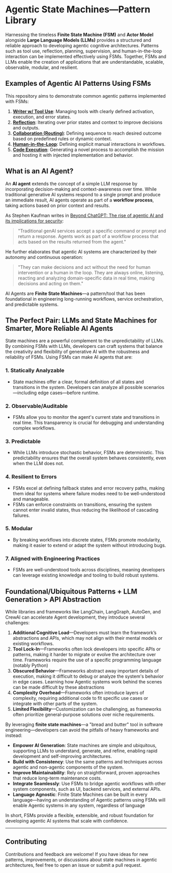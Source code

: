 
# Agentic State Machines—Pattern Library

Harnessing the timeless **Finite State Machine (FSM)** and **Actor Model** alongside **Large Language Models (LLMs)** provides a structured and reliable approach to developing agentic cognitive architectures. Patterns such as tool use, reflection, planning, supervision, and human-in-the-loop interaction can be implemented effectively using FSMs. Together, FSMs and LLMs enable the creation of applications that are understandable, scalable, observable, modular, and resilient.

## Examples of Agentic AI Patterns Using FSMs

This repository aims to demonstrate common agentic patterns implemented with FSMs:

1. [**Writer w/ Tool Use**](./actors/writer/writer.md): Managing tools with clearly defined activation, execution, and error states.
2. [**Reflection**](./src/actors/reflection/reflection.md): Iterating over prior states and context to improve decisions and outputs.
3. [**Collaboration (Routing)**](./src/actors/collaboration/collaboration.md): Defining sequence to reach desired outcome based on predefined rules or dynamic context.
4. [**Human-in-the-Loop**]('./src/actors/human_in_the_loop/human_in_the_loop.md): Defining explicit manual interactions in workflows.
5. [**Code Execution**](./src/actors/code_execution/code_execution.md): Generating a novel process to accomplish the mission and hosting it with injected implementation and behavior.

## What is an AI Agent?

An **AI agent** extends the concept of a simple LLM response by incorporating decision-making and context-awareness over time. While traditional generative AI systems respond to a single prompt and produce an immediate result, AI agents operate as part of a **workflow process**, taking actions based on prior context and results. 

As Stephen Kaufman writes in [Beyond ChatGPT: The rise of agentic AI and its implications for security](https://www.csoonline.com/article/3574697/beyond-chatgpt-the-rise-of-agentic-ai-and-its-implications-for-security.html): 
> "Traditional genAI services accept a specific command or prompt and return a response. Agents work as part of a workflow process that acts based on the results returned from the agent."  

He further elaborates that agentic AI systems are characterized by their autonomy and continuous operation:

> "They can make decisions and act without the need for human intervention or a human in the loop. They are always online, listening, reacting and analyzing domain-specific data in real time, making decisions and acting on them."  

AI Agents are **Finite State Machines**—a pattern/tool that has been foundational in engineering long-running workflows, service orchestration, and predictable systems.

## The Perfect Pair: LLMs and State Machines for Smarter, More Reliable AI Agents

State machines are a powerful complement to the unpredictability of LLMs. By combining FSMs with LLMs, developers can craft systems that balance the creativity and flexibility of generative AI with the robustness and reliability of FSMs. Using FSMs can make AI agents that are:

### 1. **Statically Analyzable**
   - State machines offer a clear, formal definition of all states and transitions in the system. Developers can analyze all possible scenarios—including edge cases—before runtime.

### 2. **Observable/Auditable**
   - FSMs allow you to monitor the agent's current state and transitions in real time. This transparency is crucial for debugging and understanding complex workflows.

### 3. **Predictable**
   - While LLMs introduce stochastic behavior, FSMs are deterministic. This predictability ensures that the overall system behaves consistently, even when the LLM does not.

### 4. **Resilient to Errors**
   - FSMs excel at defining fallback states and error recovery paths, making them ideal for systems where failure modes need to be well-understood and manageable.
   - FSMs can enforce constraints on transitions, ensuring the system cannot enter invalid states, thus reducing the likelihood of cascading failures.

### 5. **Modular**
   - By breaking workflows into discrete states, FSMs promote modularity, making it easier to extend or adapt the system without introducing bugs.

### 7. **Aligned with Engineering Practices**
   - FSMs are well-understood tools across disciplines, meaning developers can leverage existing knowledge and tooling to build robust systems.

## Foundational/Ubiquitous Patterns + LLM Generation > API Abstraction

While libraries and frameworks like LangChain, LangGraph, AutoGen, and CrewAI can accelerate Agent development, they introduce several challenges:

1. **Additional Cognitive Load**—Developers must learn the framework’s abstractions and APIs, which may not align with their mental models or existing workflows.
2. **Tool Lock-In**—Frameworks often lock developers into specific APIs or patterns, making it harder to migrate or evolve the architecture over time. Frameworks require the use of a specific programming language (notably Python)
3. **Obscured Behavior**—Frameworks abstract away important details of execution, making it difficult to debug or analyze the system's behavior in edge cases. Learning how Agentic systems work behind the scenes can be made difficult by these abstractions
4. **Complexity Overhead**—Frameworks often introduce layers of complexity, requiring additional code to fit specific use cases or integrate with other parts of the system.
5. **Limited Flexibility**—Customization can be challenging, as frameworks often prioritize general-purpose solutions over niche requirements.

By leveraging **finite state machines**—a "bread and butter" tool in software engineering—developers can avoid the pitfalls of heavy frameworks and instead:

- **Empower AI Generation**: State machines are simple and ubiquitous, supporting LLMs to understand, generate, and refine, enabling rapid development and self-improving architectures.
- **Build with Consistency**: Use the same patterns and techniques across agentic and non-agentic components of the system.
- **Improve Maintainability**: Rely on straightforward, proven approaches that reduce long-term maintenance costs.
- **Integrate Seamlessly**: Use FSMs to bridge agentic workflows with other system components, such as UI, backend services, and external APIs.
- **Language Agnostic**: Finite State Machines can be built in every language—having an understanding of Agentic patterns using FSMs will enable Agentic systems in any system, regardless of language

In short, FSMs provide a flexible, extensible, and robust foundation for developing agentic AI systems that scale with confidence.

---

## Contributing

Contributions and feedback are welcome! If you have ideas for new patterns, improvements, or discussions about state machines in agentic architectures, feel free to open an issue or submit a pull request.
